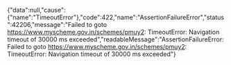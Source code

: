{"data":null,"cause":{"name":"TimeoutError"},"code":422,"name":"AssertionFailureError","status":42206,"message":"Failed to goto https://www.myscheme.gov.in/schemes/pmuy2: TimeoutError: Navigation timeout of 30000 ms exceeded","readableMessage":"AssertionFailureError: Failed to goto https://www.myscheme.gov.in/schemes/pmuy2: TimeoutError: Navigation timeout of 30000 ms exceeded"}